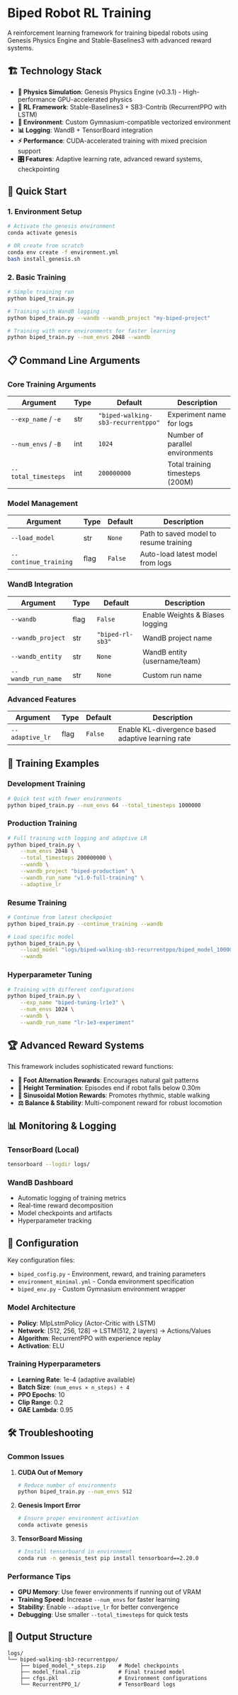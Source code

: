 # Biped Robot RL Training

A reinforcement learning framework for training bipedal robots using Genesis Physics Engine and Stable-Baselines3 with advanced reward systems.

## 🏗️ Technology Stack

- **🔬 Physics Simulation**: Genesis Physics Engine (v0.3.1) - High-performance GPU-accelerated physics
- **🧠 RL Framework**: Stable-Baselines3 + SB3-Contrib (RecurrentPPO with LSTM)
- **🎯 Environment**: Custom Gymnasium-compatible vectorized environment
- **📊 Logging**: WandB + TensorBoard integration
- **⚡ Performance**: CUDA-accelerated training with mixed precision support
- **🎛️ Features**: Adaptive learning rate, advanced reward systems, checkpointing

## 🚀 Quick Start

### 1. Environment Setup

```bash
# Activate the genesis environment
conda activate genesis

# OR create from scratch
conda env create -f environment.yml
bash install_genesis.sh
```

### 2. Basic Training

```bash
# Simple training run
python biped_train.py

# Training with WandB logging
python biped_train.py --wandb --wandb_project "my-biped-project"

# Training with more environments for faster learning
python biped_train.py --num_envs 2048 --wandb
```

## 📋 Command Line Arguments

### Core Training Arguments

| Argument | Type | Default | Description |
|----------|------|---------|-------------|
| `--exp_name` / `-e` | str | `"biped-walking-sb3-recurrentppo"` | Experiment name for logs |
| `--num_envs` / `-B` | int | `1024` | Number of parallel environments |
| `--total_timesteps` | int | `200000000` | Total training timesteps (200M) |

### Model Management

| Argument | Type | Default | Description |
|----------|------|---------|-------------|
| `--load_model` | str | `None` | Path to saved model to resume training |
| `--continue_training` | flag | `False` | Auto-load latest model from logs |

### WandB Integration

| Argument | Type | Default | Description |
|----------|------|---------|-------------|
| `--wandb` | flag | `False` | Enable Weights & Biases logging |
| `--wandb_project` | str | `"biped-rl-sb3"` | WandB project name |
| `--wandb_entity` | str | `None` | WandB entity (username/team) |
| `--wandb_run_name` | str | `None` | Custom run name |

### Advanced Features

| Argument | Type | Default | Description |
|----------|------|---------|-------------|
| `--adaptive_lr` | flag | `False` | Enable KL-divergence based adaptive learning rate |

## 🎯 Training Examples

### Development Training
```bash
# Quick test with fewer environments
python biped_train.py --num_envs 64 --total_timesteps 1000000
```

### Production Training
```bash
# Full training with logging and adaptive LR
python biped_train.py \
    --num_envs 2048 \
    --total_timesteps 200000000 \
    --wandb \
    --wandb_project "biped-production" \
    --wandb_run_name "v1.0-full-training" \
    --adaptive_lr
```

### Resume Training
```bash
# Continue from latest checkpoint
python biped_train.py --continue_training --wandb

# Load specific model
python biped_train.py \
    --load_model "logs/biped-walking-sb3-recurrentppo/biped_model_10000000_steps.zip" \
    --wandb
```

### Hyperparameter Tuning
```bash
# Training with different configurations
python biped_train.py \
    --exp_name "biped-tuning-lr1e3" \
    --num_envs 1024 \
    --wandb \
    --wandb_run_name "lr-1e3-experiment"
```

## 🏆 Advanced Reward Systems

This framework includes sophisticated reward functions:

- **🚶 Foot Alternation Rewards**: Encourages natural gait patterns
- **📏 Height Termination**: Episodes end if robot falls below 0.30m
- **🌊 Sinusoidal Motion Rewards**: Promotes rhythmic, stable walking
- **⚖️ Balance & Stability**: Multi-component reward for robust locomotion

## 📊 Monitoring & Logging

### TensorBoard (Local)
```bash
tensorboard --logdir logs/
```

### WandB Dashboard
- Automatic logging of training metrics
- Real-time reward decomposition
- Model checkpoints and artifacts
- Hyperparameter tracking

## 🔧 Configuration

Key configuration files:
- `biped_config.py` - Environment, reward, and training parameters
- `environment_minimal.yml` - Conda environment specification
- `biped_env.py` - Custom Gymnasium environment wrapper

### Model Architecture
- **Policy**: MlpLstmPolicy (Actor-Critic with LSTM)
- **Network**: [512, 256, 128] → LSTM(512, 2 layers) → Actions/Values
- **Algorithm**: RecurrentPPO with experience replay
- **Activation**: ELU

### Training Hyperparameters
- **Learning Rate**: 1e-4 (adaptive available)
- **Batch Size**: `(num_envs × n_steps) ÷ 4`
- **PPO Epochs**: 10
- **Clip Range**: 0.2
- **GAE Lambda**: 0.95

## 🛠️ Troubleshooting

### Common Issues

1. **CUDA Out of Memory**
   ```bash
   # Reduce number of environments
   python biped_train.py --num_envs 512
   ```

2. **Genesis Import Error**
   ```bash
   # Ensure proper environment activation
   conda activate genesis
   ```

3. **TensorBoard Missing**
   ```bash
   # Install tensorboard in environment
   conda run -n genesis_test pip install tensorboard==2.20.0
   ```

### Performance Tips

- **GPU Memory**: Use fewer environments if running out of VRAM
- **Training Speed**: Increase `--num_envs` for faster learning
- **Stability**: Enable `--adaptive_lr` for better convergence
- **Debugging**: Use smaller `--total_timesteps` for quick tests

## 📁 Output Structure

```
logs/
└── biped-walking-sb3-recurrentppo/
    ├── biped_model_*_steps.zip    # Model checkpoints
    ├── model_final.zip            # Final trained model
    ├── cfgs.pkl                   # Environment configurations
    └── RecurrentPPO_1/            # TensorBoard logs
```

